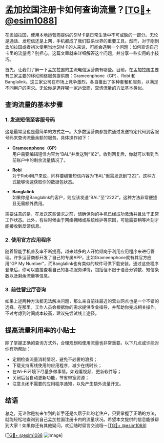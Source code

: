 # 孟加拉国注册卡如何查询流量？[[TG💪+ @esim1088](https://t.me/s/esim1088)]

在孟加拉国，使用本地运营商提供的SIM卡是日常生活中不可或缺的一部分。无论是通话、发短信还是上网，手机都成了我们联系世界的重要工具。然而，对于刚到孟加拉国或者初次使用当地SIM卡的人来说，可能会遇到一个问题：如何查询自己卡里的流量呢？别担心，这篇文章就来详细解答这个问题，并分享一些实用的小技巧。

首先，让我们了解一下孟加拉国的主流电信运营商有哪些。目前，在孟加拉国主要有三家主要的移动网络服务提供商：Grameenphone（GP）、Robi 和 Banglalink。这三家公司在市场上竞争激烈，各自推出了多种套餐和服务，以满足不同用户的需求。无论你是选择哪一家运营商，查询流量的方法基本类似。

## 查询流量的基本步骤

### 1. 发送短信至客服号码

这是最常见也是最简单的方式之一。大多数运营商都提供通过发送特定代码到客服号码来查询流量余额的服务。具体操作如下：

- **Grameenphone（GP）**  
  用户需要编辑短信内容为“BAL”并发送到“162”。收到回复后，你就可以看到当前账户中的剩余流量情况了。
  
- **Robi**  
  对于Robi用户来说，同样要编辑短信内容为“BAL”但需发送到“222”。这种方式能够快速获取你的数据包状态。

- **Banglalink**  
  如果你是Banglalink的客户，则应该发送“BAL”至“2222”。这种方法非常便捷且无需额外费用。

需要注意的是，在发送这些请求之前，请确保你的手机已经成功激活并且处于正常工作状态。此外，有些时候由于网络拥堵或系统维护等原因，可能需要稍等片刻才能接收到反馈信息。

### 2. 使用官方应用程序

随着智能手机普及率不断提高，越来越多的人开始倾向于利用应用程序来进行管理。许多运营商都开发了自己的专属APP，比如Grameenphone就有其官方应用“GP My Number”，而Banglalink也有类似的软件可供下载安装。通过这些程序登录后，你可以直接查看自己的各项服务详情，包括但不限于语音分钟数、短信条数以及剩余流量等信息。

### 3. 前往营业厅咨询

如果上述两种方法都无法解决问题，那么亲自前往最近的营业网点也是一个不错的选择。在那里，工作人员会根据你的需求提供专业指导，并帮助你完成相关操作。不过考虑到时间成本较高，建议先尝试线上途径。

## 提高流量利用率的小贴士

除了掌握正确的查询方式外，合理规划和使用流量也非常重要。以下几点或许能对你有所帮助：

- 定期检查流量消耗情况，避免不必要的浪费；
- 下载支持离线使用的应用程序，减少在线时长；
- 在Wi-Fi环境下尽量多做事情，如观看视频、更新软件等；
- 关闭后台自动更新功能，节省带宽资源；
- 注意关闭不需要的应用程序通知，以免产生额外流量开支。

## 结语

总之，无论你是初来乍到的新手还是久居于此的老住户，只要掌握了正确的方法，就能轻松地查询到自己孟加拉国注册卡内的流量状况。希望本文提供的信息能够帮到大家！如果你还有其他疑问，欢迎随时留言交流哦～[[TG💪+ @esim1088](https://t.me/s/esim1088)]

[[TG💪+ @esim1088](https://t.me/s/esim1088) ![Image](https://i.postimg.cc/4NQfJmqS/Snipaste-2025-05-13-00-14-12.png)]